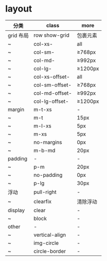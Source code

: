 # layout

| 分类      | class          | more    |
|---------|----------------|---------|
| grid 布局 | row show-grid  | 包裹元素    |
| ~       | col-xs-        | all     |
| ~       | col-sm-        | ≥768px  |
| ~       | col-md-        | ≥992px  |
| ~       | col-lg-        | ≥1200px |
| ~       | col-xs-offset- | all     |
| ~       | col-sm-offset- | ≥768px  |
| ~       | col-md-offset- | ≥992px  |
| ~       | col-lg-offset- | ≥1200px |
| margin  | m-t-xs         | -       |
| ~       | m-t            | 15px    |
| ~       | m-l-xs         | 5px     |
| ~       | m-xs           | 5px     |
| ~       | no-margins     | 0px     |
| ~       | m-b-md         | 20px    |
| padding | -              | -       |
| ~       | p-m            | 20px    |
| ~       | no-padding     | 0px     |
| ~       | p-lg           | 30px    |
| 浮动      | pull-right     | -       |
| ~       | clearfix       | 清除浮动    |
| display | clear          | -       |
| ~       | block          | -       |
| other   | -              | -       |
| ~       | vertical-align | -       |
| ~       | img-circle     | -       |
| ~       | circle-border  | -       |
